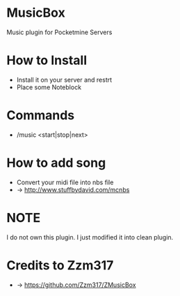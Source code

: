 # MusicBox
Music plugin for Pocketmine Servers

# How to Install
 * Install it on your server and restrt
 * Place some Noteblock
 
# Commands
 * /music <start|stop|next>
 
# How to add song
 * Convert your midi file into nbs file
 * ->  http://www.stuffbydavid.com/mcnbs

# NOTE
I do not own this plugin. I just modified it into clean plugin.

# Credits to Zzm317
 * -> https://github.com/Zzm317/ZMusicBox
